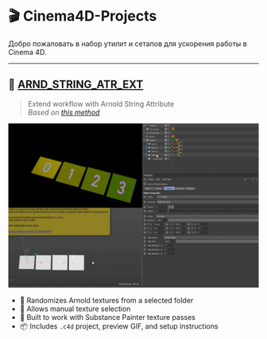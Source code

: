 # 🎬 Cinema4D-Projects

Добро пожаловать в набор утилит и сетапов для ускорения работы в Cinema 4D.

---

## 🔹 [ARND_STRING_ATR_EXT](https://github.com/AleksandrovskyV/Cinema4D-Projects/tree/main/ARND_STRING_ATR_EXT)

> Extend workflow with Arnold String Attribute  
> _Based on [this method](https://www.youtube.com/watch?v=EAzoIx2vrm0)_

![preview](./!ALL-PREVIEW/Arnold_String-Path_Randomizer_Selector.gif)

- 🎲 Randomizes Arnold textures from a selected folder  
- 🎯 Allows manual texture selection  
- 🧠 Built to work with Substance Painter texture passes  
- 📦 Includes `.c4d` project, preview GIF, and setup instructions  
